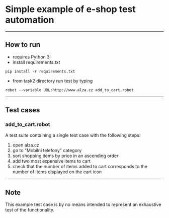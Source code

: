 # Simple example of e-shop test automation

---
## How to run
- requires Python 3
- install requirements.txt
```
pip install -r requirements.txt
``` 
- from task2 directory run test by typing
```
robot --variable URL:http://www.alza.cz add_to_cart.robot
```

---
## Test cases
### add_to_cart.robot
A test suite containing a single test case with the following steps:
1. open alza.cz
2. go to "Mobilni telefony" category
3. sort shopping items by price in an ascending order
4. add two most expensive items to cart
5. check that the number of items added to cart corresponds to the number of items displayed on the cart icon

---
## Note
This example test case is by no means intended to represent an exhaustive test of the functionality.
